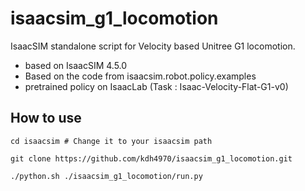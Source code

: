 # isaacsim_g1_locomotion

IsaacSIM standalone script for Velocity based Unitree G1 locomotion.  

* based on IsaacSIM 4.5.0
* Based on the code from isaacsim.robot.policy.examples
* pretrained policy on IsaacLab (Task : Isaac-Velocity-Flat-G1-v0)

## How to use  

```
cd isaacsim # Change it to your isaacsim path

git clone https://github.com/kdh4970/isaacsim_g1_locomotion.git

./python.sh ./isaacsim_g1_locomotion/run.py
```
